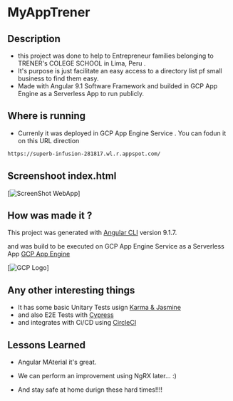# MyAppTrener

## Description
* this project was done to help to Entrepreneur families belonging to TRENER's COLEGE SCHOOL in Lima, Peru . 
* It's purpose is just facilitate an easy access to a directory list pf small business to find them easy.
* Made with Angular 9.1 Software Framework and builded in GCP App Engine as a Serverless App to run publicly.

## Where is running

* Currenly it was deployed in GCP App Engine Service . You can fodun it on this URL direction
```sh
https://superb-infusion-281817.wl.r.appspot.com/
```

## Screenshoot index.html
[![ScreenShot WebApp](https://storage.googleapis.com/my-app-trener-public-images/webapp-image.jpg)]



## How was made it ?

This project was generated with [Angular CLI](https://github.com/angular/angular-cli) version 9.1.7.

and was build to be executed on GCP App Engine Service as a Serverless App [GCP App Engine](https://cloud.google.com/appengine)

[![GCP Logo](https://storage.googleapis.com/my-app-trener-public-images/cloud-logo.svg)]

## Any other interesting things
- It has some basic Unitary Tests usign [Karma & Jasmine](https://angular.io/guide/testing)
- and also E2E Tests with [Cypress](https://www.cypress.io/)
- and integrates with Ci/CD using [CircleCI](https://circleci.com/)

## Lessons Learned
- Angular MAterial it's great.
- We can perform an improvement using NgRX later... :)

- And stay safe at home durign these hard times!!!!